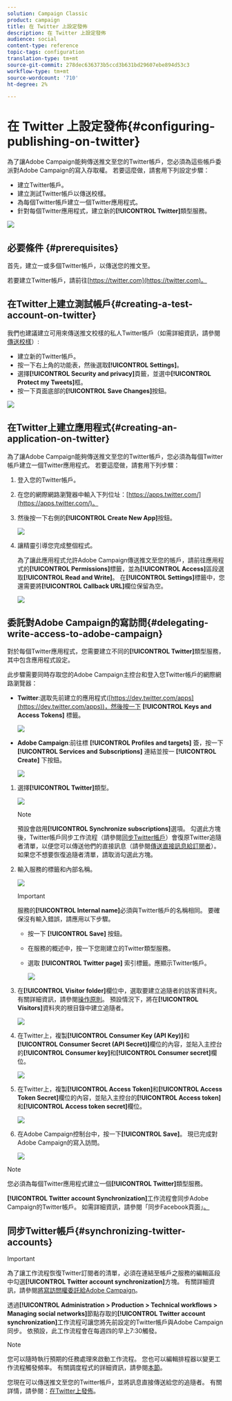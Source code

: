```yaml
---
solution: Campaign Classic
product: campaign
title: 在 Twitter 上設定發佈
description: 在 Twitter 上設定發佈
audience: social
content-type: reference
topic-tags: configuration
translation-type: tm+mt
source-git-commit: 278dec636373b5ccd3b631bd29607ebe894d53c3
workflow-type: tm+mt
source-wordcount: '710'
ht-degree: 2%

---
```



# 在 Twitter 上設定發佈{#configuring-publishing-on-twitter}

為了讓Adobe Campaign能夠傳送推文至您的Twitter帳戶，您必須為這些帳戶委派對Adobe Campaign的寫入存取權。 若要這麼做，請套用下列設定步驟：

* 建立Twitter帳戶。
* 建立測試Twitter帳戶以傳送校樣。
* 為每個Twitter帳戶建立一個Twitter應用程式。
* 針對每個Twitter應用程式，建立新的&#x200B;**[!UICONTROL Twitter]**&#x200B;類型服務。

![](assets/social_diagram_twitter_service.png)

## 必要條件 {#prerequisites}

首先，建立一或多個Twitter帳戶，以傳送您的推文至。

若要建立Twitter帳戶，請前往[https://twitter.com](https://twitter.com)。

## 在Twitter上建立測試帳戶{#creating-a-test-account-on-twitter}

我們也建議建立可用來傳送推文校樣的私人Twitter帳戶（如需詳細資訊，請參閱[傳送校樣](../../social/using/publishing-on-twitter.md#sending-the-proof)）:

* 建立新的Twitter帳戶。
* 按一下右上角的功能表，然後選取&#x200B;**[!UICONTROL Settings]**。
* 選擇&#x200B;**[!UICONTROL Security and privacy]**&#x200B;頁籤，並選中&#x200B;**[!UICONTROL Protect my Tweets]**&#x200B;框。
* 按一下頁面底部的&#x200B;**[!UICONTROL Save Changes]**&#x200B;按鈕。

![](assets/social_twitter_test_page.png)

## 在Twitter上建立應用程式{#creating-an-application-on-twitter}

為了讓Adobe Campaign能夠傳送推文至您的Twitter帳戶，您必須為每個Twitter帳戶建立一個Twitter應用程式。 若要這麼做，請套用下列步驟：

1. 登入您的Twitter帳戶。
1. 在您的網際網路瀏覽器中輸入下列位址：[https://apps.twitter.com/](https://apps.twitter.com/)。
1. 然後按一下右側的&#x200B;**[!UICONTROL Create New App]**&#x200B;按鈕。

   ![](assets/social_create_twitter_app_001.png)

1. 讓精靈引導您完成整個程式。

   為了讓此應用程式允許Adobe Campaign傳送推文至您的帳戶，請前往應用程式的&#x200B;**[!UICONTROL Permissions]**&#x200B;標籤，並為&#x200B;**[!UICONTROL Access]**&#x200B;區段選取&#x200B;**[!UICONTROL Read and Write]**。 在&#x200B;**[!UICONTROL Settings]**&#x200B;標籤中，您還需要將&#x200B;**[!UICONTROL Callback URL]**&#x200B;欄位保留為空。

   ![](assets/social_create_twitter_app_002.png)

## 委託對Adobe Campaign的寫訪問{#delegating-write-access-to-adobe-campaign}

對於每個Twitter應用程式，您需要建立不同的&#x200B;**[!UICONTROL Twitter]**&#x200B;類型服務，其中包含應用程式設定。

此步驟需要同時存取您的Adobe Campaign主控台和登入您Twitter帳戶的網際網路瀏覽器：

* **Twitter**:選取先前建立的應用程式([https://dev.twitter.com/apps](https://dev.twitter.com/apps))，然後按一下 **[!UICONTROL Keys and Access Tokens]** 標籤。

   ![](assets/social_twitter_service_002.png)

* **Adobe Campaign**:前往標 **[!UICONTROL Profiles and targets]** 簽，按一下 **[!UICONTROL Services and Subscriptions]** 連結並按一 **[!UICONTROL Create]** 下按鈕。

   ![](assets/social_twitter_service_007.png)

1. 選擇&#x200B;**[!UICONTROL Twitter]**&#x200B;類型。

   ![](assets/social_twitter_service_008.png)

   >[!NOTE]
   >
   >預設會啟用&#x200B;**[!UICONTROL Synchronize subscriptions]**&#x200B;選項。 勾選此方塊後，Twitter帳戶同步工作流程（請參閱[同步Twitter帳戶](#synchronizing-twitter-accounts)）會復原Twitter追隨者清單，以便您可以傳送他們的直接訊息（請參閱[傳送直接訊息給訂閱者](../../social/using/publishing-on-twitter.md#sending-direct-messages-to-subscribers)）。 如果您不想要恢復追隨者清單，請取消勾選此方塊。

1. 輸入服務的標籤和內部名稱。

   ![](assets/social_twitter_service_009.png)

   >[!IMPORTANT]
   >
   >服務的&#x200B;**[!UICONTROL Internal name]**&#x200B;必須與Twitter帳戶的名稱相同。 要確保沒有輸入錯誤，請應用以下步驟。

   * 按一下 **[!UICONTROL Save]** 按鈕。
   * 在服務的概述中，按一下您剛建立的Twitter類型服務。
   * 選取 **[!UICONTROL Twitter page]** 索引標籤。應顯示Twitter帳戶。

      ![](assets/social_twitter_service_010.png)

1. 在&#x200B;**[!UICONTROL Visitor folder]**&#x200B;欄位中，選取要建立追隨者的訪客資料夾。 有關詳細資訊，請參閱[操作原則](../../social/using/publishing-on-twitter.md#operating-principle)。 預設情況下，將在&#x200B;**[!UICONTROL Visitors]**&#x200B;資料夾的根目錄中建立追隨者。

   ![](assets/social_twitter_service_010_b.png)

1. 在Twitter上，複製&#x200B;**[!UICONTROL Consumer Key (API Key)]**&#x200B;和&#x200B;**[!UICONTROL Consumer Secret (API Secret)]**&#x200B;欄位的內容，並貼入主控台的&#x200B;**[!UICONTROL Consumer key]**&#x200B;和&#x200B;**[!UICONTROL Consumer secret]**&#x200B;欄位。

   ![](assets/social_twitter_service_012.png)

1. 在Twitter上，複製&#x200B;**[!UICONTROL Access Token]**&#x200B;和&#x200B;**[!UICONTROL Access Token Secret]**&#x200B;欄位的內容，並貼入主控台的&#x200B;**[!UICONTROL Access token]**&#x200B;和&#x200B;**[!UICONTROL Access token secret]**&#x200B;欄位。

   ![](assets/social_twitter_service_013.png)

1. 在Adobe Campaign控制台中，按一下&#x200B;**[!UICONTROL Save]**。 現已完成對Adobe Campaign的寫入訪問。

   ![](assets/social_twitter_service_014.png)

>[!NOTE]
>
>您必須為每個Twitter應用程式建立一個&#x200B;**[!UICONTROL Twitter]**&#x200B;類型服務。

**[!UICONTROL Twitter account Synchronization]**&#x200B;工作流程會同步Adobe Campaign的Twitter帳戶。 如需詳細資訊，請參閱「同步Facebook頁面」[。](../../social/using/publishing-on-facebook-walls.md#synchronizing-facebook-pages)

## 同步Twitter帳戶{#synchronizing-twitter-accounts}

>[!IMPORTANT]
>
>為了讓工作流程恢復Twitter訂閱者的清單，必須在連結至帳戶之服務的編輯區段中勾選&#x200B;**[!UICONTROL Twitter account synchronization]**&#x200B;方塊。 有關詳細資訊，請參閱[將寫訪問權委託給Adobe Campaign](#delegating-write-access-to-adobe-campaign)。

透過&#x200B;**[!UICONTROL Administration > Production > Technical workflows > Managing social networks]**&#x200B;節點存取的&#x200B;**[!UICONTROL Twitter account synchronization]**&#x200B;工作流程可讓您將先前設定的Twitter帳戶與Adobe Campaign同步。 依預設，此工作流程會在每週四的早上7:30觸發。

>[!NOTE]
>
>您可以隨時執行預期的任務處理來啟動工作流程。 您也可以編輯排程器以變更工作流程觸發頻率。 有關調度程式的詳細資訊，請參閱[本節](../../workflow/using/scheduler.md)。

您現在可以傳送推文至您的Twitter帳戶，並將訊息直接傳送給您的追隨者。 有關詳情，請參閱：[在Twitter上發佈](../../social/using/publishing-on-twitter.md)。
